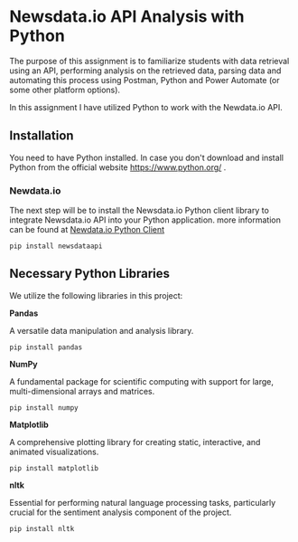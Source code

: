 # Newsdata.io API Analysis with Python  

The purpose of this assignment is to familiarize students with data retrieval using an API, performing  analysis on the retrieved data, parsing data and automating this process using Postman, Python and Power Automate (or some other platform options).

In this assignment I have utilized Python to work with the Newdata.io API.


## Installation  
You need to have Python installed. In case you don't download and install Python from the official website https://www.python.org/ .

### Newdata.io

The next step will be to install the Newsdata.io Python client library to integrate Newsdata.io API into your Python application. more information can be found at [Newdata.io Python Client](https://newsdata.io/documentation/#client_py)

```
pip install newsdataapi
```

## Necessary Python Libraries  
We utilize the following libraries in this project:  

**Pandas**  

A versatile data manipulation and analysis library.  
```
pip install pandas
```
**NumPy**  

A fundamental package for scientific computing with support for large, multi-dimensional arrays and matrices.  
```
pip install numpy
```

**Matplotlib**  

 A comprehensive plotting library for creating static, interactive, and animated visualizations.  

```
pip install matplotlib
```  

**nltk**  

Essential for performing natural language processing tasks, particularly crucial for the sentiment analysis component of the project.  
```  
pip install nltk
``` 
